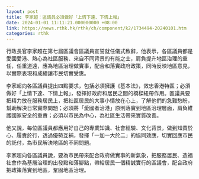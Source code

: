 ```yaml
---
layout: post
title: 李家超︰區議員必須做好「上情下達、下情上報」
date: 2024-01-01 11:11:21.000000000 +08:00
link: https://news.rthk.hk/rthk/ch/component/k2/1734494-20240101.htm
categories: rthk
---
```


行政長官李家超在第七屆區議會區議員宣誓就任儀式致辭，他表示，各區議員都是愛國愛港、熱心為社區服務、來自不同背景的有能之士，肩負提升地區治理的重任，任重道遠，應為地區治理做實事，配合和落實政府政策，同時反映地區意見，以實際表現和成績讓市民切實受惠。

李家超向各區議員提出四點要求，包括必須擁護《基本法》，效忠香港特區；必須做好「上情下達、下情上報」，發揮好政府和居民之間的橋樑紐帶作用。區議員要把精力放在服務居民上，把社區居民的大事小情放在心上，了解他們的急難愁盼，幫助解決日常實際問題；必須將「愛國者治港」原則落實到地區治理層面，肩負維護國家安全的重責；必須以市民為中心，為社區生活帶來實質改善。

他又說，每位區議員都應用好自己的專業知識、社會經驗、文化背景，做到知責於心、履責於行，透過優勢互補，發揮「一加一大於二」的協同效應，切實回應市民的託付，為市民解決地區的不同問題。

李家超向各區議員說，要為市民帶來配合政府做實事的新氣象，把服務居民、造福社會作為基層治理的出發點和落腳點，帶給居民一個精誠實行的區議會，配合政府把政策落實到地區，鞏固地區治理。
